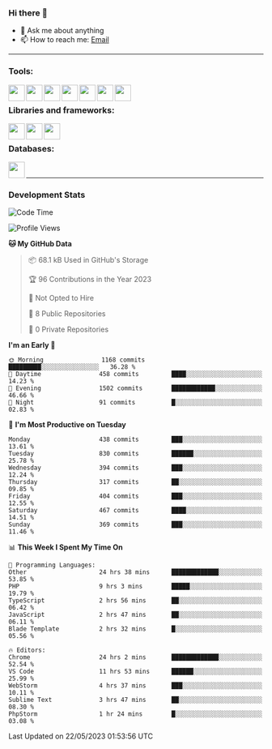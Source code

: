### Hi there 👋

- 💬 Ask me about anything
- 📫 How to reach me: [Email]

---

### Tools:
<img align='left' height="32" width="32" src="https://cdn.jsdelivr.net/npm/simple-icons@4.8.0/icons/phpstorm.svg" />
<img align='left' height="32" width="32" src="https://cdn.jsdelivr.net/npm/simple-icons@4.8.0/icons/webstorm.svg" />
<img align='left' height="32" width="32" src="https://cdn.jsdelivr.net/npm/simple-icons@4.8.0/icons/visualstudiocode.svg" />
<img align='left' height="32" width="32" src="https://cdn.jsdelivr.net/npm/simple-icons@4.8.0/icons/sublimetext.svg" />
<img align='left' height="32" width="32" src="https://cdn.jsdelivr.net/npm/simple-icons@4.8.0/icons/laragon.svg" />
<img align='left' height="32" width="32" src="https://cdn.jsdelivr.net/npm/simple-icons@4.8.0/icons/docker.svg" />
<img align='left' height="32" width="32" src="https://cdn.jsdelivr.net/npm/simple-icons@4.8.0/icons/amazonaws.svg" />
<br>

### Libraries and frameworks:
<img align='left' height="32" width="32" src="https://cdn.jsdelivr.net/npm/simple-icons@4.8.0/icons/laravel.svg" />
<img align='left' height="32" width="32" src="https://cdn.jsdelivr.net/npm/simple-icons@4.8.0/icons/vue-dot-js.svg" />
<img align='left' height="32" width="32" src="https://cdn.jsdelivr.net/npm/simple-icons@4.8.0/icons/jquery.svg" />
<br>

### Databases:
<img align='left' height="32" width="32" src="https://cdn.jsdelivr.net/npm/simple-icons@4.8.0/icons/mysql.svg" />
<br>

---
### Development Stats
<!--START_SECTION:waka-->
![Code Time](http://img.shields.io/badge/Code%20Time-1%2C622%20hrs%2010%20mins-blue)

![Profile Views](http://img.shields.io/badge/Profile%20Views-6-blue)

**🐱 My GitHub Data** 

> 📦 68.1 kB Used in GitHub's Storage 
 > 
> 🏆 96 Contributions in the Year 2023
 > 
> 🚫 Not Opted to Hire
 > 
> 📜 8 Public Repositories 
 > 
> 🔑 0 Private Repositories 
 > 
**I'm an Early 🐤** 

```text
🌞 Morning                1168 commits        █████████░░░░░░░░░░░░░░░░   36.28 % 
🌆 Daytime                458 commits         ████░░░░░░░░░░░░░░░░░░░░░   14.23 % 
🌃 Evening                1502 commits        ████████████░░░░░░░░░░░░░   46.66 % 
🌙 Night                  91 commits          █░░░░░░░░░░░░░░░░░░░░░░░░   02.83 % 
```
📅 **I'm Most Productive on Tuesday** 

```text
Monday                   438 commits         ███░░░░░░░░░░░░░░░░░░░░░░   13.61 % 
Tuesday                  830 commits         ██████░░░░░░░░░░░░░░░░░░░   25.78 % 
Wednesday                394 commits         ███░░░░░░░░░░░░░░░░░░░░░░   12.24 % 
Thursday                 317 commits         ██░░░░░░░░░░░░░░░░░░░░░░░   09.85 % 
Friday                   404 commits         ███░░░░░░░░░░░░░░░░░░░░░░   12.55 % 
Saturday                 467 commits         ████░░░░░░░░░░░░░░░░░░░░░   14.51 % 
Sunday                   369 commits         ███░░░░░░░░░░░░░░░░░░░░░░   11.46 % 
```


📊 **This Week I Spent My Time On** 

```text
💬 Programming Languages: 
Other                    24 hrs 38 mins      █████████████░░░░░░░░░░░░   53.85 % 
PHP                      9 hrs 3 mins        █████░░░░░░░░░░░░░░░░░░░░   19.79 % 
TypeScript               2 hrs 56 mins       ██░░░░░░░░░░░░░░░░░░░░░░░   06.42 % 
JavaScript               2 hrs 47 mins       ██░░░░░░░░░░░░░░░░░░░░░░░   06.11 % 
Blade Template           2 hrs 32 mins       █░░░░░░░░░░░░░░░░░░░░░░░░   05.56 % 

🔥 Editors: 
Chrome                   24 hrs 2 mins       █████████████░░░░░░░░░░░░   52.54 % 
VS Code                  11 hrs 53 mins      ██████░░░░░░░░░░░░░░░░░░░   25.99 % 
WebStorm                 4 hrs 37 mins       ███░░░░░░░░░░░░░░░░░░░░░░   10.11 % 
Sublime Text             3 hrs 47 mins       ██░░░░░░░░░░░░░░░░░░░░░░░   08.30 % 
PhpStorm                 1 hr 24 mins        █░░░░░░░░░░░░░░░░░░░░░░░░   03.08 % 
```


 Last Updated on 22/05/2023 01:53:56 UTC
<!--END_SECTION:waka-->

[huyviet]: https://huyviet.vn/
[EMAIl]: https://mail.google.com/mail/u/0/?fs=1&tf=cm&source=mailto&to=huynguyenviet0110@gmail.com
